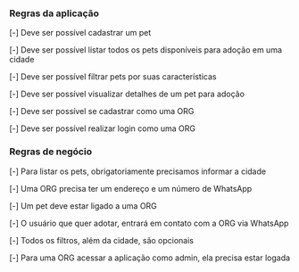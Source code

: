 ### Regras da aplicação

[-] Deve ser possível cadastrar um pet

[-] Deve ser possível listar todos os pets disponíveis para adoção em uma cidade

[-] Deve ser possível filtrar pets por suas características

[-] Deve ser possível visualizar detalhes de um pet para adoção

[-] Deve ser possível se cadastrar como uma ORG

[-] Deve ser possível realizar login como uma ORG

### Regras de negócio

[-] Para listar os pets, obrigatoriamente precisamos informar a cidade

[-] Uma ORG precisa ter um endereço e um número de WhatsApp

[-] Um pet deve estar ligado a uma ORG

[-] O usuário que quer adotar, entrará em contato com a ORG via WhatsApp

[-] Todos os filtros, além da cidade, são opcionais

[-] Para uma ORG acessar a aplicação como admin, ela precisa estar logada
